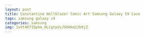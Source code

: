 ```yaml
---
layout: post
title: Constantine Hellblazer Comic Art Samsung Galaxy S9 Case
tags: samsung galaxy s9
categories: samsung
img: 1uVt4K7IQpkm_HLCgtpVsJS6Hkm22b9jZ
---
```

